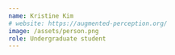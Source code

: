 ```yaml
---
name: Kristine Kim
# website: https://augmented-perception.org/
image: /assets/person.png
role: Undergraduate student
---
```

